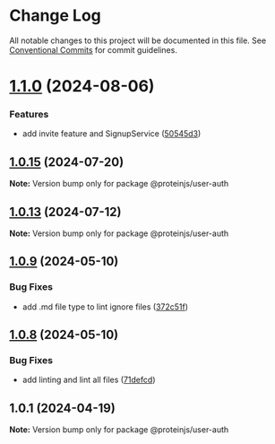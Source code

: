 # Change Log

All notable changes to this project will be documented in this file.
See [Conventional Commits](https://conventionalcommits.org) for commit guidelines.

# [1.1.0](https://github.com/proteinjs/user/compare/@proteinjs/user-auth@1.0.15...@proteinjs/user-auth@1.1.0) (2024-08-06)


### Features

* add invite feature and SignupService ([50545d3](https://github.com/proteinjs/user/commit/50545d39c19238e9e1b3ec67c789c3c161860dc8))





## [1.0.15](https://github.com/proteinjs/user/compare/@proteinjs/user-auth@1.0.14...@proteinjs/user-auth@1.0.15) (2024-07-20)

**Note:** Version bump only for package @proteinjs/user-auth





## [1.0.13](https://github.com/proteinjs/user/compare/@proteinjs/user-auth@1.0.12...@proteinjs/user-auth@1.0.13) (2024-07-12)

**Note:** Version bump only for package @proteinjs/user-auth





## [1.0.9](https://github.com/proteinjs/user/compare/@proteinjs/user-auth@1.0.8...@proteinjs/user-auth@1.0.9) (2024-05-10)


### Bug Fixes

* add .md file type to lint ignore files ([372c51f](https://github.com/proteinjs/user/commit/372c51fdc0a48c8559321862e3b7cebe05e4955d))





## [1.0.8](https://github.com/proteinjs/user/compare/@proteinjs/user-auth@1.0.7...@proteinjs/user-auth@1.0.8) (2024-05-10)

### Bug Fixes

- add linting and lint all files ([71defcd](https://github.com/proteinjs/user/commit/71defcd78dc479d2eef1f624c746c879f4e31daa))

## 1.0.1 (2024-04-19)

**Note:** Version bump only for package @proteinjs/user-auth
